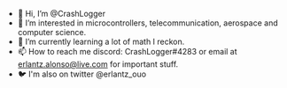 - 👋 Hi, I’m @CrashLogger
- 👀 I’m interested in microcontrollers, telecommunication, aerospace and computer science.
- 🌱 I’m currently learning a lot of math I reckon.
- 📫 How to reach me discord: CrashLogger#4283 or email at erlantz.alonso@live.com for important stuff.
- 🐦 I'm also on twitter @erlantz_ouo

<!---
CrashLogger/CrashLogger is a ✨ special ✨ repository because its `README.md` (this file) appears on your GitHub profile.
You can click the Preview link to take a look at your changes.
--->
